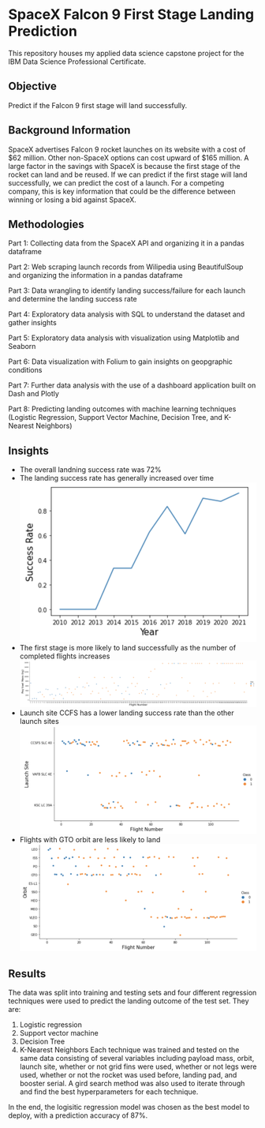 # SpaceX Falcon 9 First Stage Landing Prediction
This repository houses my applied data science capstone project for the IBM Data Science Professional Certificate.
## Objective
Predict if the Falcon 9 first stage will land successfully.
## Background Information
SpaceX advertises Falcon 9 rocket launches on its website with a cost of $62 million. Other non-SpaceX options can cost upward of $165 million. A large factor in the savings with SpaceX is because the first stage of the rocket can land and be reused. If we can predict if the first stage will land successfully, we can predict the cost of a launch. For a competing company, this is key information that could be the difference between winning or losing a bid against SpaceX. 
## Methodologies
Part 1: Collecting data from the SpaceX API and organizing it in a pandas dataframe

Part 2: Web scraping launch records from Wilipedia using BeautifulSoup and organizing the information in a pandas dataframe

Part 3: Data wrangling to identify landing success/failure for each launch and determine the landing success rate

Part 4: Exploratory data analysis with SQL to understand the dataset and gather insights

Part 5: Exploratory data analysis with visualization using Matplotlib and Seaborn

Part 6: Data visualization with Folium to gain insights on geopgraphic conditions

Part 7: Further data analysis with the use of a dashboard application built on Dash and Plotly

Part 8: Predicting landing outcomes with machine learning techniques (Logistic Regression, Support Vector Machine, Decision Tree, and K-Nearest Neighbors)
## Insights
*  The overall landning success rate was 72%
*  The landing success rate has generally increased over time
![alt text](https://github.com/edwardjmoore/SpaceX-Falcon-9-First-Stage-Landing-Prediction/blob/main/images/successrate.png?raw=true)
*  The first stage is more likely to land successfully as the number of completed flights increases
![alt text](https://github.com/edwardjmoore/SpaceX-Falcon-9-First-Stage-Landing-Prediction/blob/main/images/payloadmass-vs-flightnumber.png?raw=true)
*  Launch site CCFS has a lower landing success rate than the other launch sites
![alt text](https://github.com/edwardjmoore/SpaceX-Falcon-9-First-Stage-Landing-Prediction/blob/main/images/launchsite-vs-flightnumber.png?raw=true)
*  Flights with GTO orbit are less likely to land
![alt text](https://github.com/edwardjmoore/SpaceX-Falcon-9-First-Stage-Landing-Prediction/blob/main/images/orbit-vs-flightnumber.png?raw=true)
## Results
The data was split into training and testing sets and four different regression techniques were used to predict the landing outcome of the test set. They are:
1.  Logistic regression
2.  Support vector machine
3.  Decision Tree
4.  K-Nearest Neighbors
Each technique was trained and tested on the same data consisting of several variables including payload mass, orbit, launch site, whether or not grid fins were used, whether or not legs were used, whether or not the rocket was used before, landing pad, and booster serial. A gird search method was also used to iterate through and find the best hyperparameters for each technique. 

In the end, the logisitic regression model was chosen as the best model to deploy, with a prediction accuracy of 87%. 
